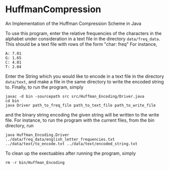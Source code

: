 # HuffmanCompression
An Implementation of the Huffman Compression Scheme in Java

To use this program, enter the relative frequencies of the characters in the alphabet under consideration in a text file
in the directory ```data/freq_data```. This should be a text file with rows of the form "char: freq"
For instance, 
```
A: 7.01
G: 1.65
C: 4.01
T: 2.04
```
Enter the String which you would like to encode in a text file in the directory ```data/text```, and make a file in the same directory to write the encoded string to. Finally, to run the program, simply
```
javac -d bin -sourcepath src src/Huffman_Encoding/Driver.java
cd bin
java Driver path_to_freq_file path_to_text_file path_to_write_file
```
and the binary string encoding the given string will be written to the write file. For instance, to run the program with the current files, from the bin directory, run
```
java Huffman_Encoding.Driver ../data/freq_data/english_letter_frequencies.txt ../data/text/to_encode.txt ../data/text/encoded_string.txt
```
 To clean up the exectuables after running the program, simply
```
rm -r bin/Huffman_Encoding
```
